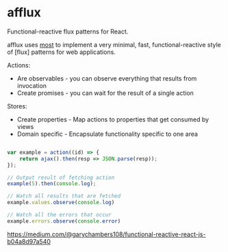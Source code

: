 # afflux

Functional-reactive flux patterns for React.


afflux uses [most] to implement a very minimal, fast, functional-reactive style of [flux] patterns for web applications.

Actions:
 * Are observables - you can observe everything that results from invocation
 * Create promises - you can wait for the result of a single action

Stores:
 * Create properties - Map actions to properties that get consumed by views
 * Domain specific - Encapsulate functionality specific to one area


```javascript

var example = action((id) => {
	return ajax().then(resp => JSON.parse(resp));
});

// Output result of fetching action
example(5).then(console.log);

// Watch all results that are fetched
example.values.observe(console.log)

// Watch all the errors that occur
example.errors.observe(console.error)
```




[most]: https://github.com/cujojs/most
[kefir]: http://pozadi.github.io/kefir
[rxjs]: ...
[bacon]: ...
[fluxxor]: ...
[fluxible]: ...
https://medium.com/@garychambers108/functional-reactive-react-js-b04a8d97a540
